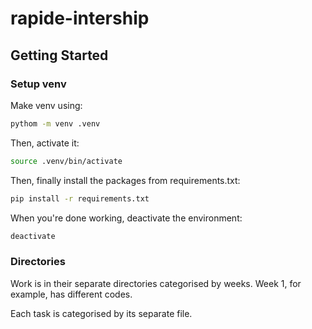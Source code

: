 # rapide-intership
## Getting Started
### Setup venv
Make venv using:
```bash
pythom -m venv .venv
```

Then, activate it:
```bash
source .venv/bin/activate
```

Then, finally install the packages from requirements.txt:
```bash
pip install -r requirements.txt
```

When you're done working, deactivate the environment:
```bash
deactivate
```

### Directories
Work is in their separate directories categorised by weeks. Week 1, for example, has different codes.

Each task is categorised by its separate file.
